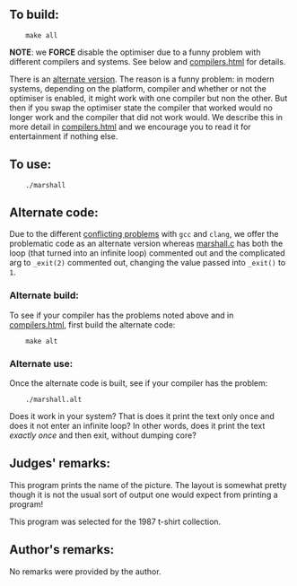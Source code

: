 ## To build:

``` <!---sh-->
    make all
```

**NOTE**: we **FORCE** disable the optimiser due to a funny problem with different
compilers and systems. See below and [compilers.html](compilers.html) for details.

There is an [alternate version](#alternate-code). The reason is a funny problem:
in modern systems, depending on the platform, compiler and whether or not the
optimiser is enabled, it might work with one compiler but non the other. But
then if you swap the optimiser state the compiler that worked would no longer
work and the compiler that did not work would. We describe this in more detail
in [compilers.html](compilers.html) and we encourage you to read it for
entertainment if nothing else.


## To use:

``` <!---sh-->
    ./marshall
```


## Alternate code:

Due to the different [conflicting problems](compilers.html) with `gcc` and
`clang`, we offer the problematic code as an alternate version whereas
[marshall.c](%%REPO_URL%%/1986/marshall/marshall.c) has both the loop (that
turned into an infinite loop) commented out and the complicated arg to `_exit(2)`
commented out, changing the value passed into `_exit()` to `1`.


### Alternate build:

To see if your compiler has the problems noted above and in
[compilers.html](compilers.html), first build the alternate code:


``` <!---sh-->
    make alt
```


### Alternate use:

Once the alternate code is built, see if your compiler has the problem:

``` <!---sh-->
    ./marshall.alt
```

Does it work in your system? That is does it print the text only once and does
it not enter an infinite loop? In other words, does it print the text _exactly
once_ and then exit, without dumping core?


## Judges' remarks:

This program prints the name of the picture.  The layout is somewhat
pretty though it is not the usual sort of output one would expect
from printing a program!

This program was selected for the 1987 t-shirt collection.


## Author's remarks:

No remarks were provided by the author.


<!--

    Copyright © 1984-2024 by Landon Curt Noll. All Rights Reserved.

    You are free to share and adapt this file under the terms of this license:

        Creative Commons Attribution-ShareAlike 4.0 International (CC BY-SA 4.0)

    For more information, see:

        https://creativecommons.org/licenses/by-sa/4.0/

-->

